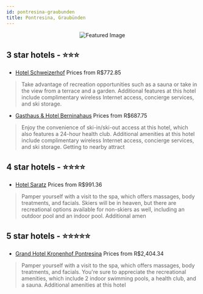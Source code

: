 ```yaml
---
id: pontresina-graubunden
title: Pontresina, Graubünden
---
```


<center><img src="https://i.travelapi.com/hotels/1000000/50000/41200/41155/20b592a2_z.jpg" alt="Featured Image" /></center>


##  3 star hotels - ⭐️⭐️⭐️

-    [Hotel Schweizerhof](https://us.hurb.com/hotels/pontresina/hotel-schweizerhof-JNP-JP203470?cmp=18055) Prices from R$772.85
   > Take advantage of recreation opportunities such as a sauna or take in the view from a terrace and a garden. Additional features at this hotel include complimentary wireless Internet access, concierge services, and ski storage.
-    [Gasthaus & Hotel Berninahaus](https://us.hurb.com/hotels/pontresina/gasthaus-hotel-berninahaus-JNP-JP667060?cmp=18055) Prices from R$687.75
   > Enjoy the convenience of ski-in/ski-out access at this hotel, which also features a 24-hour health club. Additional amenities at this hotel include complimentary wireless Internet access, concierge services, and ski storage. Getting to nearby attract

##  4 star hotels - ⭐️⭐️⭐️⭐️

-    [Hotel Saratz](https://us.hurb.com/hotels/pontresina/hotel-saratz-JNP-JP352345?cmp=18055) Prices from R$991.36
   > Pamper yourself with a visit to the spa, which offers massages, body treatments, and facials. Skiers will be in heaven, but there are recreational options available for non-skiers as well, including an outdoor pool and an indoor pool. Additional amen

##  5 star hotels - ⭐️⭐️⭐️⭐️⭐️

-    [Grand Hotel Kronenhof Pontresina](https://us.hurb.com/hotels/pontresina/grand-hotel-kronenhof-pontresina-JNP-JP770277?cmp=18055) Prices from R$2,404.34
   > Pamper yourself with a visit to the spa, which offers massages, body treatments, and facials. You're sure to appreciate the recreational amenities, which include 2 indoor swimming pools, a health club, and a sauna. Additional amenities at this hotel 
